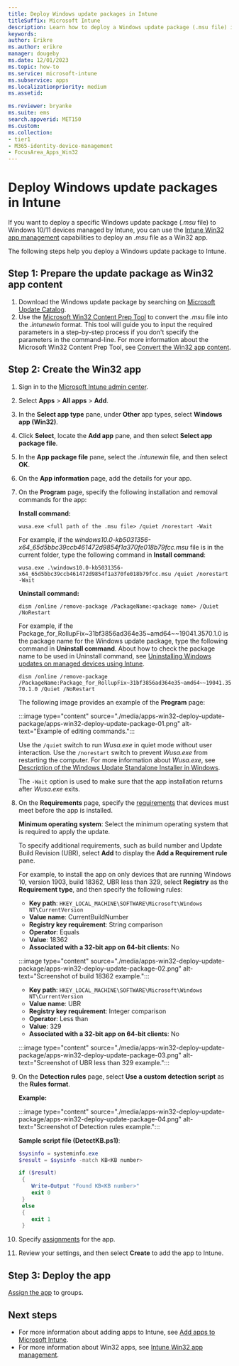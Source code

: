 ```yaml
---
title: Deploy Windows update packages in Intune
titleSuffix: Microsoft Intune
description: Learn how to deploy a Windows update package (.msu file) in Intune.
keywords:
author: Erikre
ms.author: erikre
manager: dougeby
ms.date: 12/01/2023
ms.topic: how-to
ms.service: microsoft-intune
ms.subservice: apps
ms.localizationpriority: medium
ms.assetid: 

ms.reviewer: bryanke
ms.suite: ems
search.appverid: MET150
ms.custom: 
ms.collection:
- tier1
- M365-identity-device-management
- FocusArea_Apps_Win32
---
```


# Deploy Windows update packages in Intune

If you want to deploy a specific Windows update package (*.msu* file) to Windows 10/11 devices managed by Intune, you can use the [Intune Win32 app management](../apps/apps-win32-app-management.md) capabilities to deploy an *.msu* file as a Win32 app.

The following steps help you deploy a Windows update package to Intune.

## Step 1: Prepare the update package as Win32 app content

1. Download the  Windows update package by searching on [Microsoft Update Catalog](https://www.catalog.update.microsoft.com/).
2. Use the [Microsoft Win32 Content Prep Tool](https://go.microsoft.com/fwlink/?linkid=2065730) to convert the *.msu* file into the *.intunewin* format. This tool will guide you to input the required parameters in a step-by-step process if you don't specify the parameters in the command-line. For more information about the Microsoft Win32 Content Prep Tool, see [Convert the Win32 app content](../apps/apps-win32-prepare.md#convert-the-win32-app-content).

## Step 2: Create the Win32 app

1. Sign in to the [Microsoft Intune admin center](https://go.microsoft.com/fwlink/?linkid=2109431).
2. Select **Apps** > **All apps** > **Add**.
3. In the **Select app type** pane, under **Other** app types, select **Windows app (Win32)**.
4. Click **Select**, locate the **Add app** pane, and then select **Select app package file**.
5. In the **App package file** pane, select the *.intunewin* file, and then select **OK**.
6. On the **App information** page, add the details for your app.
7. On the **Program** page, specify the following installation and removal commands for the app:

    **Install command:**  

    `wusa.exe <full path of the .msu file> /quiet /norestart -Wait`

    For example, if the *windows10.0-kb5031356-x64_65d5bbc39ccb461472d9854f1a370fe018b79fcc.msu* file is in the current folder, type the following command in **Install command**:

    `wusa.exe .\windows10.0-kb5031356-x64_65d5bbc39ccb461472d9854f1a370fe018b79fcc.msu /quiet /norestart -Wait`

    **Uninstall command:**  

    `dism /online /remove-package /PackageName:<package name> /Quiet /NoRestart`

    For example, if the Package_for_RollupFix\~31bf3856ad364e35\~amd64~~19041.3570.1.0 is the package name for the Windows update package, type the following command in **Uninstall command**. About how to check the package name to be used in Uninstall command, see [Uninstalling Windows updates on managed devices using Intune](https://techcommunity.microsoft.com/t5/windows-it-pro-blog/uninstalling-windows-updates-on-managed-devices-using-intune/ba-p/3778267).

    `dism /online /remove-package /PackageName:Package_for_RollupFix~31bf3856ad364e35~amd64~~19041.3570.1.0 /Quiet /NoRestart`

    The following image provides an example of the **Program** page:

    :::image type="content" source="./media/apps-win32-deploy-update-package/apps-win32-deploy-update-package-01.png" alt-text="Example of editing commands.":::

    Use the `/quiet` switch to run *Wusa.exe* in quiet mode without user interaction. Use the `/norestart` switch to prevent *Wusa.exe* from restarting the computer. For more information about *Wusa.exe*, see [Description of the Windows Update Standalone Installer in Windows](https://support.microsoft.com/help/934307).

    The `-Wait` option is used to make sure that the app installation returns after *Wusa.exe* exits.

8. On the **Requirements** page, specify the [requirements](../apps/apps-win32-add.md#step-3-requirements) that devices must meet before the app is installed.

    **Minimum operating system**: Select the minimum operating system that is required to apply the update.

    To specify additional requirements, such as build number and Update Build Revision (UBR), select **Add** to display the **Add a Requirement rule** pane.

    For example, to install the app on only devices that are running Windows 10, version 1903, build 18362, UBR less than 329, select **Registry** as the **Requirement type**, and then specify the following rules:

    - **Key path**: `HKEY_LOCAL_MACHINE\SOFTWARE\Microsoft\Windows NT\CurrentVersion`
    - **Value name**: CurrentBuildNumber
    - **Registry key requirement**: String comparison
    - **Operator**: Equals
    - **Value**: 18362
    - **Associated with a 32-bit app on 64-bit clients**: No

    :::image type="content" source="./media/apps-win32-deploy-update-package/apps-win32-deploy-update-package-02.png" alt-text="Screenshot of build 18362 example.":::

    - **Key path**: `HKEY_LOCAL_MACHINE\SOFTWARE\Microsoft\Windows NT\CurrentVersion`
    - **Value name**: UBR
    - **Registry key requirement**: Integer comparison
    - **Operator**: Less than
    - **Value**: 329
    - **Associated with a 32-bit app on 64-bit clients**: No

    :::image type="content" source="./media/apps-win32-deploy-update-package/apps-win32-deploy-update-package-03.png" alt-text="Screenshot of UBR less than 329 example.":::

9. On the **Detection rules** page, select **Use a custom detection script** as the **Rules format**.

    **Example:**

    :::image type="content" source="./media/apps-win32-deploy-update-package/apps-win32-deploy-update-package-04.png" alt-text="Screenshot of Detection rules example.":::

    **Sample script file (DetectKB.ps1)**:

    ```powershell
   $sysinfo = systeminfo.exe
   $result = $sysinfo -match KB<KB number>

    if ($result)
     {
        Write-Output "Found KB<KB number>"
        exit 0
     }
     else
     {
        exit 1
     }
    ```

10. Specify [assignments](../apps/apps-win32-add.md#step-7-assignments) for the app.

11. Review your settings, and then select **Create** to add the app to Intune.

## Step 3: Deploy the app

[Assign the app](../apps/apps-deploy.md) to groups.

## Next steps

- For more information about adding apps to Intune, see [Add apps to Microsoft Intune](apps-add.md).
- For more information about Win32 apps, see [Intune Win32 app management](apps-win32-app-management.md).
